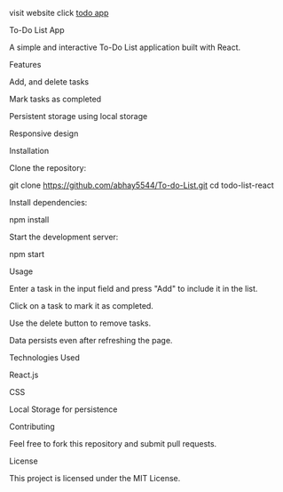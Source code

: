 visit website click <a href="https://todo-list-react-mj.netlify.app/"> todo app </a>


To-Do List App

A simple and interactive To-Do List application built with React.

Features

Add, and delete tasks

Mark tasks as completed

Persistent storage using local storage

Responsive design

Installation

Clone the repository:

git clone https://github.com/abhay5544/To-do-List.git
cd todo-list-react

Install dependencies:

npm install

Start the development server:

npm start

Usage

Enter a task in the input field and press "Add" to include it in the list.

Click on a task to mark it as completed.

Use the delete button to remove tasks.

Data persists even after refreshing the page.

Technologies Used

React.js

CSS

Local Storage for persistence

Contributing

Feel free to fork this repository and submit pull requests.

License

This project is licensed under the MIT License.


